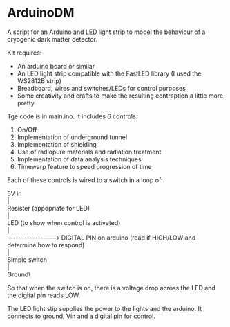 # ArduinoDM
A script for an Arduino and LED light strip to model the behaviour of a cryogenic dark matter detector.

Kit requires:

* An arduino board or similar
* An LED light strip compatible with the FastLED library (I used the WS2812B strip)
* Breadboard, wires and switches/LEDs for control purposes
* Some creativity and crafts to make the resulting contraption a little more pretty

Tge code is in main.ino. It includes 6 controls:

1) On/Off
2) Implementation of underground tunnel
3) Implementation of shielding
4) Use of radiopure materials and radiation treatment
5) Implementation of data analysis techniques
6) Timewarp feature to speed progression of time

Each of these controls is wired to a switch in a loop of:

5V in\
|\
Resister (appopriate for LED)\
|\
LED (to show when control is activated)\
|\
----------------> DIGITAL PIN on arduino (read if HIGH/LOW and determine how to respond)\
|\
Simple switch\
|\
Ground\

So that when the switch is on, there is a voltage drop across the LED and the digital pin reads LOW.

The LED light stip supplies the power to the lights and the arduino. It connects to ground, Vin and a digital pin for control.
